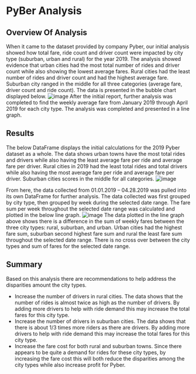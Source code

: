 # PyBer Analysis

## Overview Of Analysis

When it came to the dataset provided by company Pyber, our initial analysis showed how total fare, ride count and driver count were impacted by city type (suburban, urban and rural) for the year 2019. The analysis showed evidence that urban cities had the most total number of rides and driver count while also showing the lowest average fares. Rural cities had the least number of rides and driver count and had the highest average fare. Suburban city ranged in the middle for all three categories (average fare, driver count and ride count). The data is presented in the bubble chart displayed below.
![image](https://user-images.githubusercontent.com/26393180/151722836-a323416d-cd5d-46bf-90ac-7990c92bd410.png)
After the initial report, further analysis was completed to find the weekly average fare from January 2019 through April 2019 for each city type. The analysis was completed and presented in a line graph.

## Results

The below DataFrame displays the initial calculations for the 2019 Pyber dataset as a whole. The data shows urban towns have the most total rides and drivers while also having the least average fare per ride and average fare per driver. Rural cities in 2019 had the least total rides and total drivers while also having the most average fare per ride and average fare per driver. Suburban cities scores in the middle for all categories. 
![image](https://user-images.githubusercontent.com/26393180/151722921-bc73e4eb-0c58-422f-ba9e-114364957ccf.png)

From here, the data collected from 01.01.2019 – 04.28.2019 was pulled into its own DataFrame for further analysis. The data collected was first grouped by city type, then grouped by week during the selected date range. The fare sum per week throughout the selected date range was calculated and plotted in the below line graph.
![image](https://user-images.githubusercontent.com/26393180/151722937-354810e9-20f4-48fd-9864-343bc1dd224b.png)
The data plotted in the line graph above shows there is a difference in the sum of weekly fares between the three city types: rural, suburban, and urban. Urban cities had the highest fare sum, suburban second highest fare sum and rural the least fare sum throughout the selected date range. There is no cross over between the city types and sum of fares for the selected date range. 

## Summary

Based on this analysis there are recommendations to help address the disparities amount the city types.
* Increase the number of drivers in rural cities. The data shows that the number of rides is almost twice as high as the number of drivers. By adding more drivers to help with ride demand this may increase the total fares for this city type.
* Increase the number of drivers in suburban cities. The data shows that there is about 1/3  times more riders as there are drivers. By adding more drivers to help with ride demand this may increase the total fares for this city type.
* Increase the fare cost for both rural and suburban towns. Since there appears to be quite a demand for rides for these city types, by increasing the fare cost this will both reduce the disparities among the city types while also increase profit for Pyber. 
